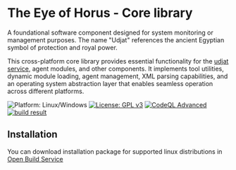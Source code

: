 # The Eye of Horus - Core library

A foundational software component designed for system monitoring or management purposes. The name "Udjat" references the ancient Egyptian symbol of protection and royal power.

This cross-platform core library provides essential functionality for the [udjat service](../../../udjat), agent modules, and other components. It implements tool utilities, dynamic module loading, agent management, XML parsing capabilities, and an operating system abstraction layer that enables seamless operation across different platforms.

![Platform: Linux/Windows](https://img.shields.io/badge/Platform-Linux/Windows-blue.svg)
[![License: GPL v3](https://img.shields.io/badge/License-GPL%20v3-blue.svg)](https://www.gnu.org/licenses/gpl-3.0)
[![CodeQL Advanced](https://github.com/PerryWerneck/libudjat/actions/workflows/codeql.yml/badge.svg)](https://github.com/PerryWerneck/libudjat/actions/workflows/codeql.yml)
[![build result](https://build.opensuse.org/projects/home:PerryWerneck:udjat/packages/libudjat/badge.svg?type=percent)](https://build.opensuse.org/package/show/home:PerryWerneck:udjat/libudjat)

## Installation

You can download installation package for supported linux distributions in [Open Build Service](https://software.opensuse.org/download.html?project=home%3APerryWerneck%3Audjat&package=libudjat)
